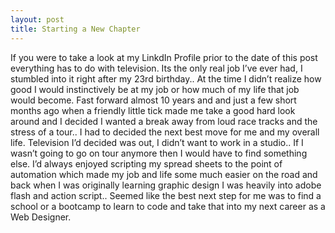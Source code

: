 ```yaml
---
layout: post
title: Starting a New Chapter
---
```

If you were to take a look at my LinkdIn Profile prior to the date of this post everything has to do with television. Its the only real job I’ve ever had, I stumbled into it right after my 23rd birthday.. At the time I didn’t realize how good I would instinctively be at my job or how much of my life that job would become. Fast forward almost 10 years and and just a few short months ago when a friendly little tick made me take a good hard look around and I decided I wanted a break away from loud race tracks and the stress of a tour.. I had to decided the next best move for me and my overall life. Television I’d decided was out, I didn’t want to work in a studio.. If I wasn’t going to go on tour anymore then I would have to find something else. I’d always enjoyed scripting my spread sheets to the point of automation which made my job and life some much easier on the road and back when I was originally learning graphic design I was heavily into adobe flash and action script.. Seemed like the best next step for me was to find a school or a bootcamp to learn to code and take that into my next career as a Web Designer.